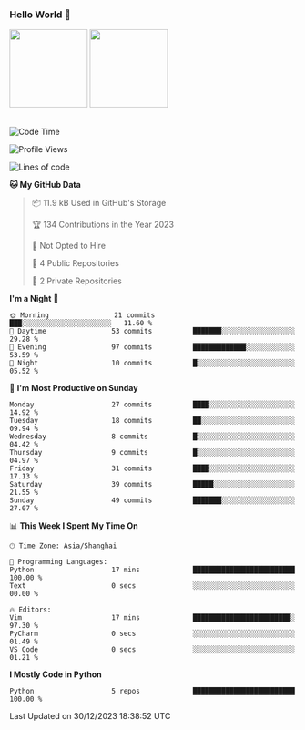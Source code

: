 ### Hello World 👋
<img align="" height="137px" src="https://github-readme-stats.vercel.app/api?username=myhMARS&hide_title=true&hide_border=true&show_icons=trueline_height=21&text_color=000&icon_color=000&bg_color=0,ea6161,ffc64d,fffc4d,52fa5a&theme=graywhite" /> </div>
<img align="" height="137px" src="https://github-readme-stats-git-masterrstaa-rickstaa.vercel.app/api/top-langs/?username=myhMARS&hide_title=true&hide_border=true&layout=compact&langs_count=6&text_color=000&icon_color=fff&bg_color=0,52fa5a,4dfcff,c64dff&theme=graywhite" /><br><br>

<!--START_SECTION:waka-->
![Code Time](http://img.shields.io/badge/Code%20Time-122%20hrs%2040%20mins-blue)

![Profile Views](http://img.shields.io/badge/Profile%20Views-0-blue)

![Lines of code](https://img.shields.io/badge/From%20Hello%20World%20I%27ve%20Written-11.1%20thousand%20lines%20of%20code-blue)

**🐱 My GitHub Data** 

> 📦 11.9 kB Used in GitHub's Storage 
 > 
> 🏆 134 Contributions in the Year 2023
 > 
> 🚫 Not Opted to Hire
 > 
> 📜 4 Public Repositories 
 > 
> 🔑 2 Private Repositories 
 > 
**I'm a Night 🦉** 

```text
🌞 Morning                21 commits          ███░░░░░░░░░░░░░░░░░░░░░░   11.60 % 
🌆 Daytime                53 commits          ███████░░░░░░░░░░░░░░░░░░   29.28 % 
🌃 Evening                97 commits          █████████████░░░░░░░░░░░░   53.59 % 
🌙 Night                  10 commits          █░░░░░░░░░░░░░░░░░░░░░░░░   05.52 % 
```
📅 **I'm Most Productive on Sunday** 

```text
Monday                   27 commits          ████░░░░░░░░░░░░░░░░░░░░░   14.92 % 
Tuesday                  18 commits          ██░░░░░░░░░░░░░░░░░░░░░░░   09.94 % 
Wednesday                8 commits           █░░░░░░░░░░░░░░░░░░░░░░░░   04.42 % 
Thursday                 9 commits           █░░░░░░░░░░░░░░░░░░░░░░░░   04.97 % 
Friday                   31 commits          ████░░░░░░░░░░░░░░░░░░░░░   17.13 % 
Saturday                 39 commits          █████░░░░░░░░░░░░░░░░░░░░   21.55 % 
Sunday                   49 commits          ███████░░░░░░░░░░░░░░░░░░   27.07 % 
```


📊 **This Week I Spent My Time On** 

```text
🕑︎ Time Zone: Asia/Shanghai

💬 Programming Languages: 
Python                   17 mins             █████████████████████████   100.00 % 
Text                     0 secs              ░░░░░░░░░░░░░░░░░░░░░░░░░   00.00 % 

🔥 Editors: 
Vim                      17 mins             ████████████████████████░   97.30 % 
PyCharm                  0 secs              ░░░░░░░░░░░░░░░░░░░░░░░░░   01.49 % 
VS Code                  0 secs              ░░░░░░░░░░░░░░░░░░░░░░░░░   01.21 % 
```

**I Mostly Code in Python** 

```text
Python                   5 repos             █████████████████████████   100.00 % 
```




 Last Updated on 30/12/2023 18:38:52 UTC
<!--END_SECTION:waka-->

<!--
**myhMARS/myhMARS** is a ✨ _special_ ✨ repository because its `README.md` (this file) appears on your GitHub profile.

Here are some ideas to get you started:

- 🔭 I’m currently working on ...
- 🌱 I’m currently learning ...
- 👯 I’m looking to collaborate on ...
- 🤔 I’m looking for help with ...
- 💬 Ask me about ...
- 📫 How to reach me: ...
- 😄 Pronouns: ...
- ⚡ Fun fact: ...
-->

